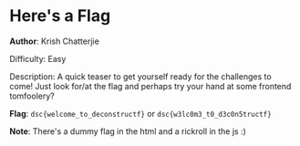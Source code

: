 # Here's a Flag

**Author**: Krish Chatterjie

Difficulty: Easy

Description:
A quick teaser to get yourself ready for the challenges to come!
Just look for/at the flag and perhaps try your hand at some frontend tomfoolery?

**Flag**: `dsc{welcome_to_deconstructf}` or `dsc{w3lc0m3_t0_d3c0n5tructf}`

**Note**: There's a dummy flag in the html and a rickroll in the js :)